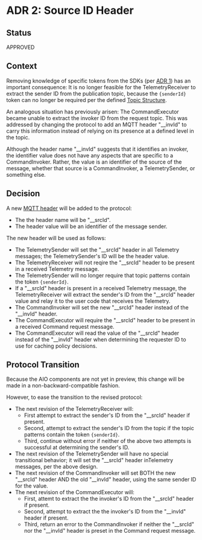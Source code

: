 # ADR 2: Source ID Header

## Status

APPROVED

## Context

Removing knowledge of specific tokens from the SDKs (per [ADR 1](./0001-generalized-topic-tokens.md)) has an important consequence:
It is no longer feasible for the TelemetryReceiver to extract the sender ID from the publication topic, because the `{senderId}` token can no longer be required per the defined [Topic Structure](../../reference/topic-structure.md).

An analogous situation has previously arisen:
The CommandExecutor became unable to extract the invoker ID from the request topic.
This was addressed by changing the protocol to add an MQTT header "__invId" to carry this information instead of relying on its presence at a defined level in the topic.

Although the header name "__invId" suggests that it identifies an invoker, the identifier value does not have any aspects that are specific to a CommandInvoker.
Rather, the value is an identifier of the source of the message, whether that source is a CommandInvoker, a TelemetrySender, or something else.

## Decision

A new [MQTT header](../../reference/message-metadata.md) will be added to the protocol:

* The the header name will be "__srcId".
* The header value will be an identifier of the message sender.

The new header will be used as follows:

* The TelemetrySender will set the "__srcId" header in all Telemetry messages; the TelemetrySender's ID will be the header value.
* The TelemetryReceiver will not reqire the "__srcId" header to be present in a received Telemetry message.
* The TelemetrySender will no longer require that topic patterns contain the token `{senderId}`.
* If a "__srcId" header is present in a received Telemetry message, the TelemetryReceiver will extract the sender's ID from the "__srcId" header value and relay it to the user code that receives the Telemetry.
* The CommandInvoker will set the new "__srcId" header instead of the "__invId" header.
* The CommandExecutor will require the "__srcId" header to be present in a received Command request message.
* The CommandExecutor will read the value of the "__srcId" header instead of the "__invId" header when determining the requester ID to use for caching policy decisions.

## Protocol Transition

Because the AIO components are not yet in preview, this change will be made in a non-backward-compatible fashion.

However, to ease the transition to the revised protocol:

* The next revision of the TelemetryReceiver will:
  * First attempt to extract the sender's ID from the "__srcId" header if present.
  * Second, attempt to extract the sender's ID from the topic if the topic patterns contain the token `{senderId}`.
  * Third, continue without error if neither of the above two attempts is successful at determining  the sender's ID.
* The next revision of the TelemetrySender will have no special transitional behavior; it will set the "__srcId" header inTelemetry messages, per the above design.
* The next revision of the CommandInvoker will set BOTH the new "__srcId" header AND the old "__invId" header, using the same sender ID for the value.
* The next revision of the CommandExecutor will:
  * First, attemt to extract the the invoker's ID from the "__srcId" header if present.
  * Second, attempt to extract the the invoker's ID from the "__invId" header if present.
  * Third, return an error to the CommandInvoker if neither the "__srcId" nor the "__invId" header is preset in the Command request message.
